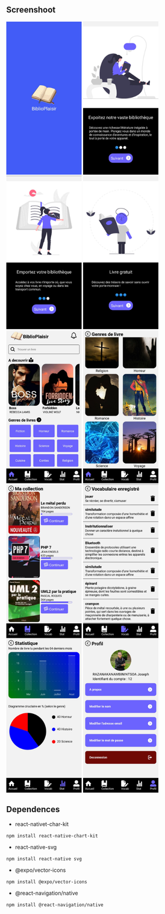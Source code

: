 <h2>Screenshoot</h2>

<picture>
    <img src="assets/screenshoot/OpenApp.JPG" alt="" width="200">
    <img src="assets/screenshoot/Pub1.jpg" alt="" width="200">
    <img src="assets/screenshoot/Pub2.jpg" alt="" width="200">
    <img src="assets/screenshoot/Pub3.jpg" alt="" width="200">
    <img src="assets/screenshoot/Home.jpg" alt="" width="200">
    <img src="assets/screenshoot/Kind.jpg" alt="" width="200">
    <img src="assets/screenshoot/Collection.jpg" alt="" width="200">
    <img src="assets/screenshoot/Vocab.jpg" alt="" width="200">
    <img src="assets/screenshoot/Stat.jpg" alt="" width="200">
    <img src="assets/screenshoot/Profil.jpg" alt="" width="200">
</picture>

<h2>Dependences</h2>

- react-nativet-char-kit 

```raw
npm install react-native-chart-kit
```

- react-native-svg

```raw
npm install react-native svg
```

- @expo/vector-icons 

```raw
npm install @expo/vector-icons
```

- @react-navigation/native

```raw
npm install @react-navigation/native
```